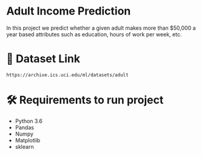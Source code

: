 # Adult Income Prediction

In this project we predict whether a given adult makes more than $50,000 a year based attributes such as education, hours of work per week, etc.

#  📜 Dataset Link
```
https://archive.ics.uci.edu/ml/datasets/adult
```
# 🛠 Requirements to run project
- Python 3.6
- Pandas
- Numpy
- Matplotlib
- sklearn

